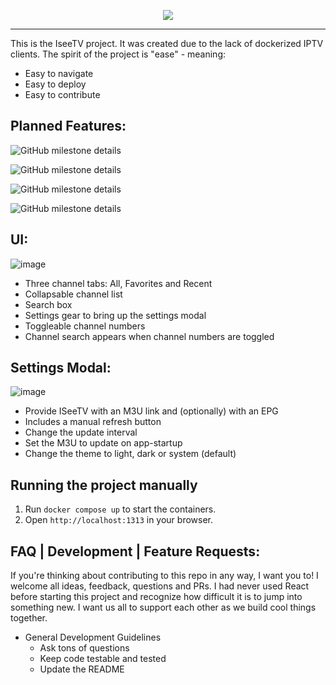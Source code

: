 <p align="center"><img src=https://github.com/user-attachments/assets/16ca67e4-b7ec-430b-82c5-65042506797d/></p>

<hr></hr>

This is the IseeTV project. It was created due to the lack of dockerized IPTV clients. The spirit of the project is "ease" - meaning:
- Easy to navigate
- Easy to deploy
- Easy to contribute

## Planned Features:
<img alt="GitHub milestone details" src="https://img.shields.io/github/milestones/progress-percent/Jacob-Lasky/ISeeTV/1?link=https%3A%2F%2Fgithub.com%2FJacob-Lasky%2FISeeTV%2Fmilestone%2F1&link=https%3A%2F%2Fgithub.com%2FJacob-Lasky%2FISeeTV%2Fmilestone%2F1">


![GitHub milestone details](https://img.shields.io/github/milestones/progress-percent/Jacob-Lasky/ISeeTV/2)

![GitHub milestone details](https://img.shields.io/github/milestones/progress-percent/Jacob-Lasky/ISeeTV/3)

![GitHub milestone details](https://img.shields.io/github/milestones/progress-percent/Jacob-Lasky/ISeeTV/5)




## UI:
![image](https://github.com/user-attachments/assets/30fffa09-fbca-45a5-a6ef-4c3c6ff2907b)
- Three channel tabs: All, Favorites and Recent
- Collapsable channel list
- Search box
- Settings gear to bring up the settings modal
- Toggleable channel numbers
-   Channel search appears when channel numbers are toggled

## Settings Modal:
![image](https://github.com/user-attachments/assets/56c695d2-434d-4109-9be3-8f4717bb367f)
- Provide ISeeTV with an M3U link and (optionally) with an EPG
-   Includes a manual refresh button
- Change the update interval
- Set the M3U to update on app-startup
- Change the theme to light, dark or system (default)

## Running the project manually

1. Run `docker compose up` to start the containers.
2. Open `http://localhost:1313` in your browser.

## FAQ | Development | Feature Requests:
If you're thinking about contributing to this repo in any way, I want you to! I welcome all ideas, feedback, questions and PRs. I had never used React before starting this project and recognize how difficult it is to jump into something new. I want us all to support each other as we build cool things together.
- General Development Guidelines
  - Ask tons of questions
  - Keep code testable and tested
  - Update the README
